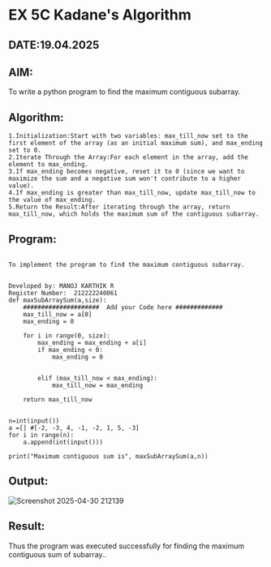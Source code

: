 # EX 5C Kadane's Algorithm
## DATE:19.04.2025
## AIM:
To write a python program to find the maximum contiguous subarray.

## Algorithm:
```
1.Initialization:Start with two variables: max_till_now set to the first element of the array (as an initial maximum sum), and max_ending set to 0.
2.Iterate Through the Array:For each element in the array, add the element to max_ending.
3.If max_ending becomes negative, reset it to 0 (since we want to maximize the sum and a negative sum won't contribute to a higher value).
4.If max_ending is greater than max_till_now, update max_till_now to the value of max_ending.
5.Return the Result:After iterating through the array, return max_till_now, which holds the maximum sum of the contiguous subarray.
```

## Program:
```

To implement the program to find the maximum contiguous subarray.


Developed by: MANOJ KARTHIK R
Register Number:  212222240061
def maxSubArraySum(a,size):
    #####################  Add your Code here #############
    max_till_now = a[0]
    max_ending = 0
    
    for i in range(0, size):
        max_ending = max_ending + a[i]
        if max_ending < 0:
            max_ending = 0
        
        
        elif (max_till_now < max_ending):
            max_till_now = max_ending
            
    return max_till_now
    
    
n=int(input())  
a =[] #[-2, -3, 4, -1, -2, 1, 5, -3]
for i in range(n):
    a.append(int(input()))
  
print("Maximum contiguous sum is", maxSubArraySum(a,n))

```

## Output:
![Screenshot 2025-04-30 212139](https://github.com/user-attachments/assets/45cf11fa-e479-4fa1-8408-1ddc358a0e62)

## Result:
Thus the program was executed successfully for finding the maximum contiguous sum of subarray..
